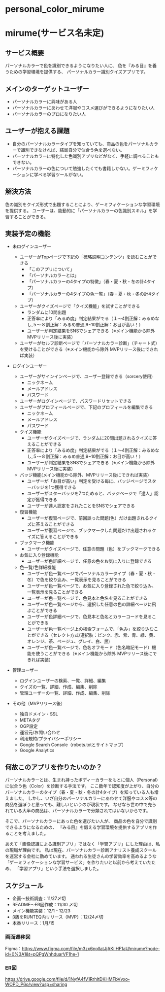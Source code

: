 # personal_color_mirume
# mirume(サービス名未定)

## サービス概要
パーソナルカラーで色を識別できるようになりたい人に、
色を『みる目』を養うための学習環境を提供する、
パーソナルカラー識別クイズアプリです。

## メインのターゲットユーザー
* パーソナルカラーに興味がある人
* パーソナルカラーにあわせて洋服やコスメ選びができるようになりたい人
* パーソナルカラーのプロになりたい人

## ユーザーが抱える課題
* 自分のパーソナルカラータイプを知っていても、商品の色をパーソナルカラーで識別できなければ、結局自分で似合う色を選べない。
* パーソナルカラーに特化した色識別アプリなどがなく、手軽に調べることもできない。
* パーソナルカラーの色について勉強したくても書籍しかない。ゲーミフィケーションに学べる学習ツールがない。

## 解決方法
色の識別をクイズ形式で出題することにより、ゲーミフィケーションな学習環境を提供する。
ユーザーは、能動的に「パーソナルカラーの色識別スキル」を学習することができる。

## 実装予定の機能
* 未ログインユーザー
    * ユーザーがTopページで下記の「概略説明コンテンツ」を読むことができる
        * 「このアプリについて」
        * 「パーソナルカラーとは」
        * 「パーソナルカラーの4タイプの特徴」（春・夏・秋・冬の計4タイプ）
        * 「パーソナルカラーの4タイプの色一覧」（春・夏・秋・冬の計4タイプ）
    * ユーザーがクイズページで「クイズ機能」を試すことができる
        * ランダムに10問出題
        * 正答率により「みるめ度」判定結果がでる（１〜4割正解：みるめなし,５〜８割正解：みるめ普通,9~10割正解：お目が高い！）
        * ユーザーが判定結果をSNSでシェアできる（※メイン機能から除外 MVPリリース後に実装）
    * ユーザーがセルフ診断ページで「パーソナルカラー診断」（チャート式）を受けることができる（※メイン機能から除外 MVPリリース後にできれば実装）
　　　　
* ログインユーザー
    * ユーザーがサインインページで、ユーザー登録できる（sorcery使用)
        * ニックネーム
        * メールアドレス
        * パスワード
    * ユーザーがログインページで、パスワードリセットできる
    * ユーザーがプロフィールページで、下記のプロフィールを編集できる
        * ニックネーム
        * メールアドレス
        * パスワード
    * クイズ機能
        * ユーザーがクイズページで、ランダムに20問出題されるクイズに答えることができる
        * 正答率により「みるめ度」判定結果がでる（１〜4割正解：みるめなし,５〜８割正解：みるめ普通,9~10割正解：お目が高い！）
        * ユーザーが判定結果をSNSでシェアできる（※メイン機能から除外 MVPリリース後に実装）
    * バッジ機能(メイン機能から除外、MVPリリース後にできれば実装）
        * ユーザーが「お目が高い」判定を受ける毎に、バッジページでスターバッジを1つ獲得できる
        * ユーザーがスターバッジを7つためると、バッジページで「達人」認定が獲得できる
        * ユーザーが達人認定をされたことをSNSでシェアできる
    * 復習機能
        * ユーザーが復習ページで、前回誤った問題(色）だけ出題されるクイズに答えることができる
        * ユーザーが復習ページで、ブックマークした問題だけ出題されるクイズに答えることができる
    * ブックマーク機能
        * ユーザーがクイズページで、任意の問題（色）をブックマークできる
    * お気に入り登録機能
        * ユーザーが色詳細ページで、任意の色をお気に入りに登録できる
    * 色一覧/色詳細機能
        * ユーザーが色一覧ページでパーソナルカラータイプ（春・夏・秋・冬）で色を絞り込み、一覧表示を見ることができる
        * ユーザーが色一覧ページで、お気に入り登録された色で絞り込み、一覧表示を見ることができる
        * ユーザーが色一覧ページで、色見本と色名を見ることができる
        * ユーザーが色一覧ページから、選択した任意の色の詳細ページに飛ぶことができる
        * ユーザーが色詳細ページで、色見本と色名とカラーコードを見ることができる
        * ユーザーが色一覧ページ上の検索フォームで、「色み」を絞り込むことができる（セレクト方式/選択肢：ピンク、赤、紫、青、緑、黄、オレンジ、茶、ベージュ、グレイ、白、黒)
        * ユーザーが色一覧ページで、色名オフモード（色名暗記モード）機能を使うことができる（※メイン機能から除外 MVPリリース後にできれば実装）

* 管理ユーザー
    * ログインユーザーの検索、一覧、詳細、編集
    * クイズの一覧、詳細、作成、編集、削除
    * 管理ユーザーの一覧、詳細、作成、編集、削除

* その他（MVPリリース後）
    * 独自ドメイン・SSL
    * METAタグ
    * OGP設定
    * 運営元/お問い合わせ
    * 利用規約/プライバシーポリシー
    * Google Search Console（robots.txtとサイトマップ）
    * Google Analytics

## 何故このアプリを作りたいのか？
パーソナルカラーとは、生まれ持ったボディーカラーをもとに個人（Personal）に似合う色（Color）を診断する手法です。
ここ数年で認知度が上がり、自分のパーソナルカラーのタイプ（春・夏・秋・冬の計4タイプ）を知っている人も増えました。
しかし、いざ自分のパーソナルカラーにあわせて洋服やコスメ等の商品を選ぼうと思っても、難しいというのが現状です。
なぜなら世の中で売られている大半の商品は、パーソナルカラーで分類されてはいないからです。

そこで、パーソナルカラーにあった色を選びたい人が、
商品の色を自分で識別できるようになるための、
『みる目』を鍛える学習環境を提供するアプリを作ることを考えました。

あえて「画像認識による識別アプリ」ではなく「学習アプリ」にした理由は、私の現職が理由です。
私は現在、パーソナルカラー診断アナリスト養成スクールを運営する会社に勤めています。
通われる生徒さんの学習効率を高めるような「ゲーミフィケーションな学習サービス」を作りたいと以前から考えていたため、
「学習アプリ」という手法を選択しました。

## スケジュール
* 企画〜技術調査：11/27〆切
* README〜ER図作成：11/30 〆切
* メイン機能実装：12/1 - 12/23
* β版をRUNTEQ内リリース（MVP）：12/24〆切
* 本番リリース：1月/15

### 画面遷移図
Figma：https://www.figma.com/file/m3zx6nplIatJjAKiIHF1aU/mirume?node-id=0%3A1&t=pQPgWhhduarVF1he-1

### ER図
https://drive.google.com/file/d/1NyfA4fV1RrhItDKHMFbVvxo-WOPD_P6o/view?usp=sharing